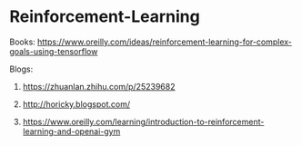 # Reinforcement-Learning

Books: https://www.oreilly.com/ideas/reinforcement-learning-for-complex-goals-using-tensorflow

Blogs:
1. https://zhuanlan.zhihu.com/p/25239682

2. http://horicky.blogspot.com/

3. https://www.oreilly.com/learning/introduction-to-reinforcement-learning-and-openai-gym
